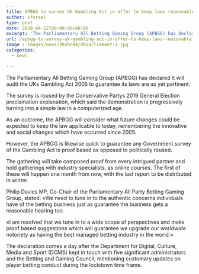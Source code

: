 ```yaml
---
title: APBGG to survey UK Gambling Act in offer to keep laws reasonable and relevant
author: xforeal 
type: post
date: 2020-04-22T00:00:00+00:00
excerpt: 'The Parliamentary All Betting Gaming Group (APBGG) has declared it will survey the UKs Gambling Act 2005 to guarantee its laws are still relevant '
url: /apbgg-to-survey-uk-gambling-act-in-offer-to-keep-laws-reasonable-and-relevant/
image : images/news/2020/04/UKparliament-1.jpg
categories:
  - news

---
```

The Parliamentary All Betting Gaming Group (APBGG) has declared it will audit the UKs Gambling Act 2005 to guarantee its laws are as yet pertinent. 

The survey is roused by the Conservative Partys 2019 General Election proclamation explanation, which said the demonstration is progressively turning into a simple law in a computerized age. 

As an outcome, the APBGG will consider what future changes could be expected to keep the law applicable to today, remembering the innovative and social changes which have occurred since 2005. 

However, the APBGG is likewise quick to guarantee any Government survey of the Gambling Act is proof based as opposed to politically roused. 

The gathering will take composed proof from every intrigued partner and hold gatherings with industry specialists, as online courses. The first of these will happen one month from now, with the last report to be distributed in winter. 

Philip Davies MP, Co-Chair of the Parliamentary All Party Betting Gaming Group, stated: &#171;We need to tune in to the authentic concerns individuals have of the betting business just as guarantee the business gets a reasonable hearing too. 

&#171;I am resolved that we tune in to a wide scope of perspectives and make proof based suggestions which will guarantee we upgrade our worldwide notoriety as having the best managed betting industry in the world.&#187; 

The declaration comes a day after the Department for Digital, Culture, Media and Sport (DCMS) kept in touch with five significant administrators and the Betting and Gaming Council, mentioning customary updates on player betting conduct during the lockdown time frame.